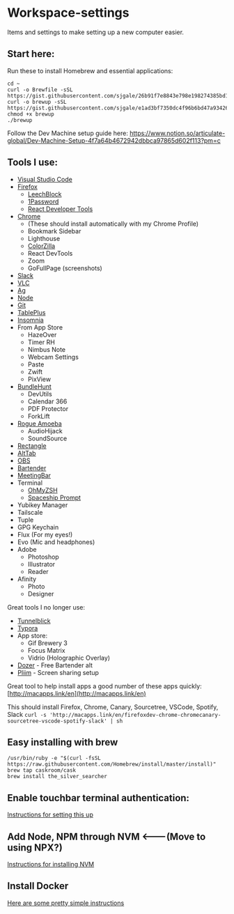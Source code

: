 # Workspace-settings

Items and settings to make setting up a new computer easier.

## Start here:
Run these to install Homebrew and essential applications:
```
cd ~
curl -o Brewfile -sSL https://gist.githubusercontent.com/sjgale/26b91f7e8843e798e198274385bd147a/raw/83957f05c13524f3ddfe4206f2b21721173235ee/Brewfile
curl -o brewup -sSL https://gist.githubusercontent.com/sjgale/e1ad3bf7350dc4f96b6bd47a93426619/raw/e8e181d9f44ba04de96e764e0a9b4224a677224e/brewup
chmod +x brewup
./brewup
```

Follow the Dev Machine setup guide here:
https://www.notion.so/articulate-global/Dev-Machine-Setup-4f7a64b4672942dbbca97865d602f113?pm=c

## Tools I use:
- [Visual Studio Code](https://code.visualstudio.com/)
- [Firefox](https://www.mozilla.org/en-US/firefox/developer/)
  - [LeechBlock]()
  - [1Password]()
  - [React Developer Tools]()
- [Chrome](https://www.google.com/chrome/browser/desktop/index.html)
  - (These should install automatically with my Chrome Profile)
  - Bookmark Sidebar
  - Lighthouse
  - [ColorZilla](http://www.colorzilla.com/)
  - React DevTools
  - Zoom
  - GoFullPage (screenshots)
- [Slack](https://slack.com/downloads/osx)
- [VLC](https://www.videolan.org/vlc/index.html)
- [Ag](https://github.com/ggreer/the_silver_searcher)
- [Node](https://nodejs.org/en/)
- [Git](https://git-scm.com/book/en/v2/Getting-Started-Installing-Git)
- [TablePlus](https://tableplus.com/)
- [Insomnia](https://insomnia.rest/)
- From App Store
  - HazeOver
  - Timer RH
  - Nimbus Note
  - Webcam Settings
  - Paste
  - Zwift
  - PixView
- [BundleHunt](BundleHunt.com)
  - DevUtils
  - Calendar 366
  - PDF Protector
  - ForkLift
- [Rogue Amoeba](https://rogueamoeba.com/)
  - AudioHijack
  - SoundSource
- [Rectangle](https://rectangleapp.com/)
- [AltTab](https://alt-tab-macos.netlify.app/)
- [OBS](https://obsproject.com/)
- [Bartender](https://www.macbartender.com/Bartender4/)
- [MeetingBar](https://meetingbar.onrender.com/)
- Terminal
  - [OhMyZSH](https://ohmyz.sh/)
  - [Spaceship Prompt](https://github.com/denysdovhan/spaceship-prompt)
- Yubikey Manager
- Tailscale
- Tuple
- GPG Keychain
- Flux (For my eyes!)
- Evo (Mic and headphones)
- Adobe
  - Photoshop
  - Illustrator
  - Reader
- Afinity
  - Photo
  - Designer

Great tools I no longer use:
- [Tunnelblick](https://tunnelblick.net/downloads.html)
- [Typora](https://typora.io/)
- App store:
  - Gif Brewery 3
  - Focus Matrix
  - Vidrio (Holographic Overlay)
- [Dozer](https://github.com/Mortennn/Dozer) - Free Bartender alt
- [Pliim](https://pliim.app/) - Screen sharing setup

Great tool to help install apps  a good number of these apps quickly: [http://macapps.link/en](http://macapps.link/en)

This should install Firefox, Chrome, Canary, Sourcetree, VSCode, Spotify, Slack
`curl -s 'http://macapps.link/en/firefoxdev-chrome-chromecanary-sourcetree-vscode-spotify-slack' | sh`

## Easy installing with brew
```
/usr/bin/ruby -e "$(curl -fsSL https://raw.githubusercontent.com/Homebrew/install/master/install)"
brew tap caskroom/cask
brew install the_silver_searcher
```
## Enable touchbar terminal authentication:
[Instructions for setting this up](http://osxdaily.com/2017/11/22/use-touch-id-sudo-mac/)

## Add Node, NPM through NVM <---(Move to using NPX?)
[Instructions for installing NVM](https://github.com/nvm-sh/nvm)

## Install Docker
[Here are some pretty simple instructions](https://runnable.com/docker/install-docker-on-macos)
